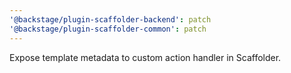 ```yaml
---
'@backstage/plugin-scaffolder-backend': patch
'@backstage/plugin-scaffolder-common': patch
---
```


Expose template metadata to custom action handler in Scaffolder.

